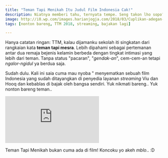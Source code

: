 ```yaml
---
title: "Teman Tapi Menikah Itu Judul Film Indonesia Cak!"
description: Niatnya memberi tahu, ternyata tempe. Seng takon lho sopo?
image: http://i0.wp.com/images.harianjogja.com/2018/03/Cuplikan-adegan-di-film-Teman-Tapi-Menikah-Youtube-.jpg 
tags: [nonton bareng, TTM 2018, streaming, bajakan lagi]

---
```

Hanya catatan ringan: TTM, kalau dijamanku sekolah iti singkatan dari rangkaian kata **teman tapi mesra**. Lebih dipahami sebagai pertemanan antar dua remaja bejenis kelamin berbeda dengan tingkat intimasi yang lebih dari teman. Tanpa status "pacaran", "_gendak-an_", cem-cem-an tetapi _ngalor-ngidul_ ya berdua saja.
<!--more-->

Sudah dulu. Kali ini saia cuma mau nyoba " menyematkan sebuah film Indonesia yang sudah ditayangkan di penyedia layanan _streaming_ Viu dan Hooq dan kebablas di bajak oleh bangsa sendiri. Yuk nikmati bareng.. Yuk nonton bareng teman..

<div class="embed-responsive embed-responsive-16by9">
<iframe class="embed-respomsive-item" poster="{{ page.image }}" src="https://oload.stream/embed/T2p1vC2mzrQ/%5BThe_Streamer%5D_streamer.knoacc.org_%5BTTM2018-web-dl%5D" frameborder="0" alowfullsxreen="allow"></iframe>
</div>

Teman Tapi Menikah bukan cuma ada di film! Koncoku yo akeh _mblo_.. :D

